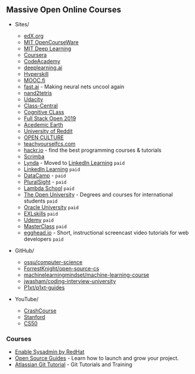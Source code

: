 ## Massive Open Online Courses

- Sites/
    - [edX.org](https://www.edx.org/) 
    - [MIT OpenCourseWare](https://ocw.mit.edu/index.htm)
    - [MIT Deep Learning](https://deeplearning.mit.edu/)
    - [Coursera](https://www.coursera.org/)
    - [CodeAcademy](https://www.codecademy.com/)
    - [deeplearning.ai](https://www.deeplearning.ai/)
    - [Hyperskill](https://hi.hyperskill.org/projects3)
    - [MOOC.fi](https://www.mooc.fi/en/)
    - [fast.ai](https://www.fast.ai/) - Making neural nets uncool again
    - [nand2tetris](https://www.nand2tetris.org/)
    - [Udacity](https://www.udacity.com/)
    - [Class-Central](https://www.classcentral.com/) 
    - [Cognitive CLass](https://cognitiveclass.ai/)
    - [Full Stack Open 2019](https://fullstackopen.com/en)
    - [Acedemic Earth](https://www.academicearth.org/)
    - [University of Reddit](http://ureddit.com/)
    - [OPEN CULTURE](http://www.openculture.com/)
    - [teachyourselfcs.com](https://teachyourselfcs.com/)
    - [hackr.io](https://hackr.io/) - find the best programming courses & tutorials
    - [Scrimba](https://scrimba.com/)
    - [Lynda](https://www.lynda.com/) - Moved to [LinkedIn Learning](https://www.linkedin.com/learning/) `paid`
    - [LinkedIn Learning](https://www.linkedin.com/learning/) `paid`
    - [DataCamp](https://www.datacamp.com/) - `paid`
    - [PluralSight](https://www.pluralsight.com/) - `paid`
    - [Lambda School](https://lambdaschool.com/) `paid`
    - [The Open University](http://www.openuniversity.edu/) - Degrees and courses for international students `paid`
    - [Oracle University](https://education.oracle.com/home) `paid`
    - [EXLskills](https://exlskills.com/) `paid`
    - [Udemy](https://www.udemy.com/) `paid`
    - [MasterClass](https://www.masterclass.com/) `paid`
    - [egghead.io](https://egghead.io/) - Short, instructional screencast video tutorials for web developers `paid`

- GitHub/
    - [ossu/computer-science](https://github.com/ossu/computer-science)
    - [ForrestKnight/open-source-cs](https://github.com/ForrestKnight/open-source-cs)
    - [machinelearningmindset/machine-learning-course](https://github.com/machinelearningmindset/machine-learning-course)
    - [jwasham/coding-interview-university](https://github.com/jwasham/coding-interview-university)
    - [P1xt/p1xt-guides](https://github.com/P1xt/p1xt-guides)

- YouTube/
    - [CrashCourse](https://www.youtube.com/channel/UCX6b17PVsYBQ0ip5gyeme-Q)
    - [Stanford](https://www.youtube.com/user/StanfordUniversity)
    - [CS50](https://www.youtube.com/channel/UCcabW7890RKJzL968QWEykA)

### Courses
- [Enable Sysadmin by RedHat](https://www.redhat.com/sysadmin/)
- [Open Source Guides](https://opensource.guide/) - Learn how to launch and grow your project.
- [Atlassian Git Tutorial](https://www.atlassian.com/git/tutorials) - Git Tutorials and Training
